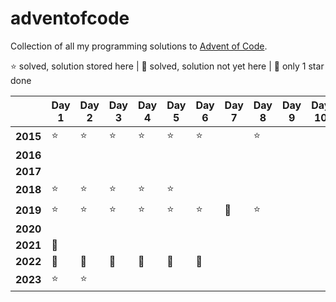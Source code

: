 # adventofcode
Collection of all my programming solutions to [Advent of Code](https://adventofcode.com/).

⭐️ solved, solution stored here | 💫 solved, solution not yet here | 🩶 only 1 star done

| | Day 1 | Day 2 | Day 3 | Day 4 | Day 5 | Day 6 | Day 7 | Day 8 | Day 9 | Day 10 | Day 11 | Day 12 | Day 13 | Day 14 | Day 15 | Day 16 | Day 17 | Day 18 | Day 19 | Day 20 | Day 21 | Day 22 | Day 23 | Day 24 | Day 25 |
|------|----|----|----|----|----|----|----|----|----|----|----|----|----|----|----|----|----|----|----|----|----|----|----|----|----|
| **2015** | ⭐️ | ⭐️ | ⭐️ | ⭐️ | ⭐️ | ⭐️ |   | ⭐️ |   |   |   |   |   |   |   |   |   |   |   |   |   |   |   |   |   |
| **2016** |    |    |    |    |    |    |    |    |    |    |    |    |    |    |    |    |    |    |    |    |    |    |    |    |    |
| **2017** |    |    |    |    |    |    |    |    |    |    |    |    |    |    |    |    |    |    |    |    |    |    |    |    |    |
| **2018** | ⭐️ | ⭐️ | ⭐️ | ⭐️ | ⭐️ |    |    |    |    |    | 🩶 |    |    |    |    |    |    |    |    |    |    |    |    |    |    |
| **2019** | ⭐️ | ⭐️ | ⭐️ | ⭐️ | ⭐️ | ⭐️ | 🩶 | ⭐️ |    |    |    |    |    |    |    |    |    |    |    |    |    |    |    |    |    |
| **2020** |    |    |    |    |    |    |    |    |    |    |    |    |    |    |    |    |    |    |    |    |    |    |    |    |    |
| **2021** | 💫 |    |    |    |    |    |    |    |    |    |    |    |    |    |    |    |    |    |    |    |    |    |    |    |    |
| **2022** | 💫 | 💫 | 💫 | 💫 | 💫 | 💫 |    |    |    |    |    |    |    |    |    |    |    |    |    |    |    |    |    |    |    |
| **2023** | ⭐️ | ⭐️ |    |    |    |    |    |    |    |    |    |    |    |    |    |    |    |    |    |    |    |    |    |    |    |
